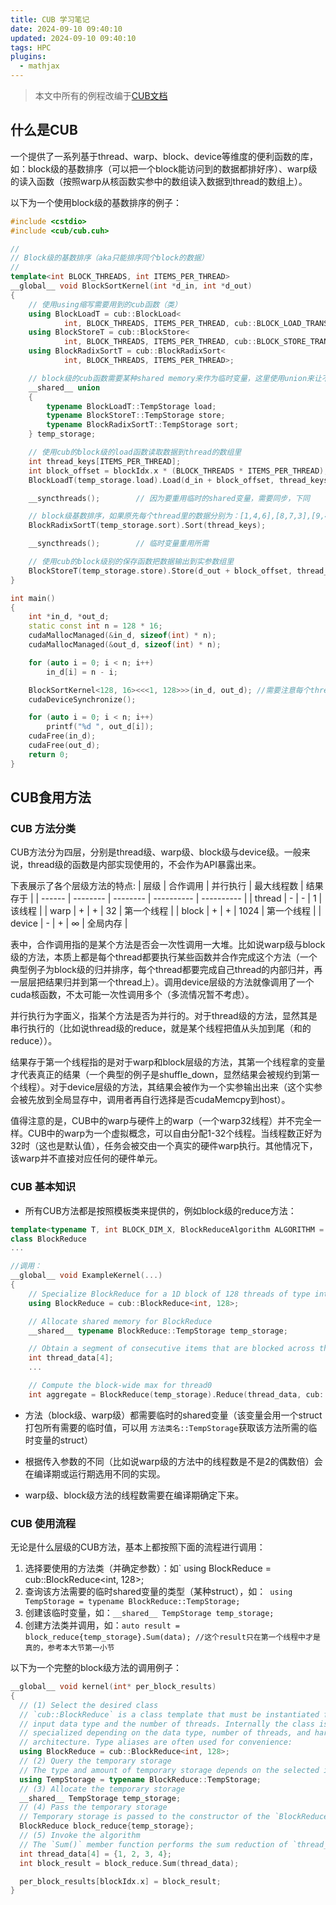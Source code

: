 ```yaml
---
title: CUB 学习笔记
date: 2024-09-10 09:40:10
updated: 2024-09-10 09:40:10
tags: HPC
plugins:
  - mathjax
---
```

> 本文中所有的例程改编于[CUB文档](https://nvidia.github.io/cccl/cub/index.html)

## 什么是CUB
一个提供了一系列基于thread、warp、block、device等维度的便利函数的库，如：block级的基数排序（可以把一个block能访问到的数据都排好序）、warp级的读入函数（按照warp从核函数实参中的数组读入数据到thread的数组上）。

以下为一个使用block级的基数排序的例子：
```cpp
#include <cstdio>
#include <cub/cub.cuh>

//
// Block级的基数排序（aka只能排序同个block的数据）
//
template<int BLOCK_THREADS, int ITEMS_PER_THREAD>
__global__ void BlockSortKernel(int *d_in, int *d_out)
{
    // 使用using缩写需要用到的cub函数（类）
    using BlockLoadT = cub::BlockLoad<
            int, BLOCK_THREADS, ITEMS_PER_THREAD, cub::BLOCK_LOAD_TRANSPOSE>;
    using BlockStoreT = cub::BlockStore<
            int, BLOCK_THREADS, ITEMS_PER_THREAD, cub::BLOCK_STORE_TRANSPOSE>;
    using BlockRadixSortT = cub::BlockRadixSort<
            int, BLOCK_THREADS, ITEMS_PER_THREAD>;

    // block级的cub函数需要某种shared memory来作为临时变量，这里使用union来让不同的cub函数复用
    __shared__ union
    {
        typename BlockLoadT::TempStorage load;
        typename BlockStoreT::TempStorage store;
        typename BlockRadixSortT::TempStorage sort;
    } temp_storage;

    // 使用cub的block级的load函数读取数据到thread的数组里
    int thread_keys[ITEMS_PER_THREAD];
    int block_offset = blockIdx.x * (BLOCK_THREADS * ITEMS_PER_THREAD);
    BlockLoadT(temp_storage.load).Load(d_in + block_offset, thread_keys);

    __syncthreads();        // 因为要重用临时的shared变量，需要同步，下同

    // block级基数排序，如果原先每个thread里的数据分别为：[1,4,6],[8,7,3],[9,4,7]，排序过后就会变为：[1,3,4],[4,6,7],[7,8,9]
    BlockRadixSortT(temp_storage.sort).Sort(thread_keys);

    __syncthreads();        // 临时变量重用所需

    // 使用cub的block级别的保存函数把数据输出到实参数组里
    BlockStoreT(temp_storage.store).Store(d_out + block_offset, thread_keys);
}

int main()
{
    int *in_d, *out_d;
    static const int n = 128 * 16;
    cudaMallocManaged(&in_d, sizeof(int) * n);
    cudaMallocManaged(&out_d, sizeof(int) * n);

    for (auto i = 0; i < n; i++)
        in_d[i] = n - i;

    BlockSortKernel<128, 16><<<1, 128>>>(in_d, out_d); //需要注意每个thread的线程数和cub函数里设置的线程数（在本例子中使用模板参数传入）应该保持一致，因为cub本质上也是给手写的方法包一层，并不会凭空增加或减少内存
    cudaDeviceSynchronize();

    for (auto i = 0; i < n; i++)
        printf("%d ", out_d[i]);
    cudaFree(in_d);
    cudaFree(out_d);
    return 0;
}
```

## CUB食用方法
### CUB 方法分类
CUB方法分为四层，分别是thread级、warp级、block级与device级。一般来说，thread级的函数是内部实现使用的，不会作为API暴露出来。

下表展示了各个层级方法的特点:
| 层级   | 合作调用 | 并行执行 | 最大线程数 | 结果存于   |
| ------ | -------- | -------- | ---------- | ---------- |
| thread | -        | -        | 1          | 该线程     |
| warp   | +        | +        | 32         | 第一个线程 |
| block  | +        | +        | 1024       | 第一个线程 |
| device | -        | +        | $\infty$   | 全局内存   |

表中，合作调用指的是某个方法是否会一次性调用一大堆。比如说warp级与block级的方法，本质上都是每个thread都要执行某些函数并合作完成这个方法（一个典型例子为block级的归并排序，每个thread都要完成自己thread的内部归并，再一层层把结果归并到第一个thread上）。调用device层级的方法就像调用了一个cuda核函数，不太可能一次性调用多个（多流情况暂不考虑）。

并行执行为字面义，指某个方法是否为并行的。对于thread级的方法，显然其是串行执行的（比如说thread级的reduce，就是某个线程把值从头加到尾（和的reduce））。

结果存于第一个线程指的是对于warp和block层级的方法，其第一个线程拿的变量才代表真正的结果（一个典型的例子是shuffle_down，显然结果会被规约到第一个线程）。对于device层级的方法，其结果会被作为一个实参输出出来（这个实参会被先放到全局显存中，调用者再自行选择是否cudaMemcpy到host）。

值得注意的是，CUB中的warp与硬件上的warp（一个warp32线程）并不完全一样。CUB中的warp为一个虚拟概念，可以自由分配1-32个线程。当线程数正好为32时（这也是默认值），任务会被交由一个真实的硬件warp执行。其他情况下，该warp并不直接对应任何的硬件单元。

### CUB 基本知识
+ 所有CUB方法都是按照模板类来提供的，例如block级的reduce方法：
  
```cpp
template<typename T, int BLOCK_DIM_X, BlockReduceAlgorithm ALGORITHM = BLOCK_REDUCE_WARP_REDUCTIONS, int BLOCK_DIM_Y = 1, int BLOCK_DIM_Z = 1, int LEGACY_PTX_ARCH = 0>
class BlockReduce
...

//调用：
__global__ void ExampleKernel(...)
{
    // Specialize BlockReduce for a 1D block of 128 threads of type int
    using BlockReduce = cub::BlockReduce<int, 128>;

    // Allocate shared memory for BlockReduce
    __shared__ typename BlockReduce::TempStorage temp_storage;

    // Obtain a segment of consecutive items that are blocked across threads
    int thread_data[4];
    ...

    // Compute the block-wide max for thread0
    int aggregate = BlockReduce(temp_storage).Reduce(thread_data, cub::Max());
```

+ 方法（block级、warp级）都需要临时的shared变量（该变量会用一个struct打包所有需要的临时值，可以用 `方法类名::TempStorage`获取该方法所需的临时变量的struct）

+ 根据传入参数的不同（比如说warp级的方法中的线程数是不是2的偶数倍）会在编译期或运行期选用不同的实现。

+ warp级、block级方法的线程数需要在编译期确定下来。

### CUB 使用流程
无论是什么层级的CUB方法，基本上都按照下面的流程进行调用：

1. 选择要使用的方法类（并确定参数）：如`  using BlockReduce = cub::BlockReduce<int, 128>;
2. 查询该方法需要的临时shared变量的类型（某种struct），如：` using TempStorage = typename BlockReduce::TempStorage;`
3. 创建该临时变量，如：`__shared__ TempStorage temp_storage;`
4. 创建方法类并调用，如：`auto result = block_reduce{temp_storage}.Sum(data); //这个result只在第一个线程中才是真的，参考本大节第一小节`

以下为一个完整的block级方法的调用例子：
```cpp
__global__ void kernel(int* per_block_results)
{
  // (1) Select the desired class
  // `cub::BlockReduce` is a class template that must be instantiated for the
  // input data type and the number of threads. Internally the class is
  // specialized depending on the data type, number of threads, and hardware
  // architecture. Type aliases are often used for convenience:
  using BlockReduce = cub::BlockReduce<int, 128>;
  // (2) Query the temporary storage
  // The type and amount of temporary storage depends on the selected instantiation
  using TempStorage = typename BlockReduce::TempStorage;
  // (3) Allocate the temporary storage
  __shared__ TempStorage temp_storage;
  // (4) Pass the temporary storage
  // Temporary storage is passed to the constructor of the `BlockReduce` class
  BlockReduce block_reduce{temp_storage};
  // (5) Invoke the algorithm
  // The `Sum()` member function performs the sum reduction of `thread_data` across all 128 threads
  int thread_data[4] = {1, 2, 3, 4};
  int block_result = block_reduce.Sum(thread_data);

  per_block_results[blockIdx.x] = block_result;
}
```
